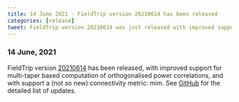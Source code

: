 ```yaml
---
title: 14 June 2021 - FieldTrip version 20210614 has been released
categories: [release]
tweet: FieldTrip version 20210614 was just released with improved support for multi-taper based computation of orthogonalised power correlations, and the multivariate interaction measure (MIM). See http://www.fieldtriptoolbox.org/#14-june-2021
---
```


### 14 June, 2021

FieldTrip version [20210614](http://github.com/fieldtrip/fieldtrip/releases/tag/20210614) has been released, with improved support for multi-taper based computation of orthogonalised power correlations, and with support a (not so new) connectivity metric: mim. See [GitHub](https://github.com/fieldtrip/fieldtrip/compare/20210609...20210614) for the detailed list of updates.
